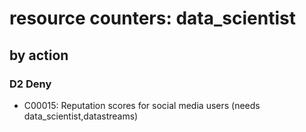 # resource counters: data_scientist

## by action


### D2 Deny
* C00015: Reputation scores for social media users (needs data_scientist,datastreams)
